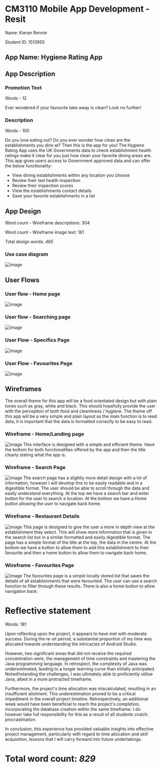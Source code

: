 # CM3110 Mobile App Development - Resit
Name: Kieran Rennie

Student ID: 1513955

## App Name: Hygiene Rating App

## App Description

### Promotion Text
Words - 12

Ever wondered if your favourite take away is clean? Look no further!

### Description
Words - 100

Do you love eating out? Do you ever wonder how clean are the establishments you dine at? Then this is the app for you! The Hygiene Rating App uses the UK Governments data to check establishment health ratings make it clear for you just how clean your favorite dining areas are. This app gives users access to Government approved data and can offer the below functionality:
-	View dining establishments within any location you choose
-	Review their last health inspection
-	Review their inspection scores
-	View the establishments contact details
-	Save your favorite establishments in a list


## App Design
Word count - Wireframe descriptions: 304

Word count - Wireframe image text: 161

Total design words: *465*

### Use case diagram
![image](https://github.com/kren23/BookApp_Assessment/assets/113984223/2a115c2d-b4e9-4dbc-a30b-7b5a989e6ff1)

## User Flows

### User flow - Home page
![image](https://github.com/kren23/BookApp_Assessment/assets/113984223/80c181a3-ffd3-4cfa-92aa-31afb3fa54bc)

### User flow - Searching page
![image](https://github.com/kren23/BookApp_Assessment/assets/113984223/2eae6476-102b-40ff-a232-9d537311098d)

### User Flow - Specifics Page
![image](https://github.com/kren23/BookApp_Assessment/assets/113984223/0aa34cad-d295-4f51-a8e5-f8a9b569c481)

### User Flow - Favourites Page
![image](https://github.com/kren23/BookApp_Assessment/assets/113984223/6c34d55e-f881-4796-ac77-11cb1d53239c)


## Wireframes
The overall theme for this app will be a food orientated design but with plain tones such as gray, white and black. This should hopefully provide the user with the perception of both food and cleanliness / hygiene. The theme off this app will be a very simple and plain layout as the main function is to read data, it is important that the data is formatted correctly to be easy to read.

### Wireframe - Home/Landing page
![image](https://github.com/kren23/BookApp_Assessment/assets/113984223/6558e40f-191f-4aa1-b044-fd859d2ff694)
This interface is designed with a simple and efficient theme. Have the bottom for both functionalities offered by the app and then the title clearly stating what the app is.

### Wireframe - Search Page
![image](https://github.com/kren23/BookApp_Assessment/assets/113984223/b429eaca-dc35-48c3-9941-d701e7788e44)
The search page has a slightly more detail design with a lot of information, however I will develop this to be easily readable and in a digestible format. The user should be able to scroll through the data and easily understand everything. At the top we have a search bar and enter button for the user to search a location. At the bottom we have a Home button allowing the user to navigate back home. 

### Wireframe - Restaurant Details
![image](https://github.com/kren23/BookApp_Assessment/assets/113984223/092c1264-8807-4cef-9bfb-ef687828c944)
This page is designed to give the user a more in depth view at the establishment they select. This will show more information that is given in the search list but in a similar formatted and easily digestible format. The page has a simple format of the title at the top, the data in the centre. At the bottom we have a button to allow them to add this establishment to their favourite and then a home button to allow them to navigate back home.

### Wireframe - Favourites Page 
![image](https://github.com/kren23/BookApp_Assessment/assets/113984223/fd896a93-6901-4181-8450-702e8a4a2753)
The favourites page is a simple locally stored list that saves the details of all establishments that were favourited. The user can use a search function to filter through these results. There is also a home button to allow navigation back. 

# Reflective statement
Words: 181

Upon reflecting upon the project, it appears to have met with moderate success. During the re-sit period, a substantial proportion of my time was allocated towards understanding the intricacies of Android Studio.

However, two significant areas that did not receive the required concentration were, the management of time constraints and mastering the Java programming language. In retrospect, the complexity of Java was underestimated, leading to a longer learning curve than initially anticipated. Notwithstanding the challenges, I was ultimately able to proficiently utilise Java, albeit in a more protracted timeframe.

Furthermore, the project's time allocation was miscalculated, resulting in an insufficient allotment. This underestimation proved to be a critical impediment in the overall project timeline. Retrospectively, an additional week would have been beneficial to reach the project's completion, incorporating the database creation within the same timeframe. I do however take full responsibility for this as a result of all students crutch: procrastination.

In conclusion, this experience has provided valuable insights into effective project management, particularly with regard to time allocation and skill acquisition, lessons that I will carry forward into future undertakings.

# Total word count: *829*
